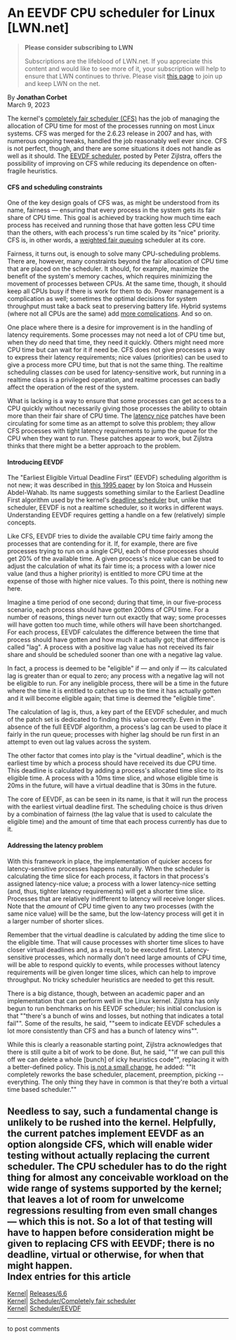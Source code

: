# An EEVDF CPU scheduler for Linux [LWN.net]

> **Please consider subscribing to LWN**
> 
> Subscriptions are the lifeblood of LWN.net. If you appreciate this content and would like to see more of it, your subscription will help to ensure that LWN continues to thrive. Please visit [this page](/Promo/nst-nag1/subscribe) to join up and keep LWN on the net. 

By **Jonathan Corbet**  
March 9, 2023 

The kernel's [completely fair scheduler (CFS)](/Articles/230574/) has the job of managing the allocation of CPU time for most of the processes running on most Linux systems. CFS was merged for the 2.6.23 release in 2007 and has, with numerous ongoing tweaks, handled the job reasonably well ever since. CFS is not perfect, though, and there are some situations it does not handle as well as it should. The [EEVDF scheduler](/ml/linux-kernel/20230306132521.968182689@infradead.org/), posted by Peter Zijlstra, offers the possibility of improving on CFS while reducing its dependence on often-fragile heuristics. 

#### CFS and scheduling constraints

One of the key design goals of CFS was, as might be understood from its name, fairness — ensuring that every process in the system gets its fair share of CPU time. This goal is achieved by tracking how much time each process has received and running those that have gotten less CPU time than the others, with each process's run time scaled by its "nice" priority. CFS is, in other words, a [weighted fair queuing](https://en.wikipedia.org/wiki/Weighted_fair_queueing) scheduler at its core. 

Fairness, it turns out, is enough to solve many CPU-scheduling problems. There are, however, many constraints beyond the fair allocation of CPU time that are placed on the scheduler. It should, for example, maximize the benefit of the system's memory caches, which requires minimizing the movement of processes between CPUs. At the same time, though, it should keep all CPUs busy if there is work for them to do. Power management is a complication as well; sometimes the optimal decisions for system throughput must take a back seat to preserving battery life. Hybrid systems (where not all CPUs are the same) add [more complications](/Articles/909611/). And so on. 

One place where there is a desire for improvement is in the handling of latency requirements. Some processes may not need a lot of CPU time but, when they _do_ need that time, they need it quickly. Others might need more CPU time but can wait for it if need be. CFS does not give processes a way to express their latency requirements; nice values (priorities) can be used to give a process more CPU time, but that is not the same thing. The realtime scheduling classes _can_ be used for latency-sensitive work, but running in a realtime class is a privileged operation, and realtime processes can badly affect the operation of the rest of the system. 

What is lacking is a way to ensure that some processes can get access to a CPU quickly without necessarily giving those processes the ability to obtain more than their fair share of CPU time. The [latency nice](/Articles/887842/) patches have been circulating for some time as an attempt to solve this problem; they allow CFS processes with tight latency requirements to jump the queue for the CPU when they want to run. These patches appear to work, but Zijlstra thinks that there might be a better approach to the problem. 

#### Introducing EEVDF

The "Earliest Eligible Virtual Deadline First" (EEVDF) scheduling algorithm is not new; it was described in [this 1995 paper](https://citeseerx.ist.psu.edu/document?repid=rep1&type=pdf&doi=805acf7726282721504c8f00575d91ebfd750564) by Ion Stoica and Hussein Abdel-Wahab. Its name suggests something similar to the Earliest Deadline First algorithm used by the kernel's [deadline scheduler](/Articles/743740/) but, unlike that scheduler, EEVDF is not a realtime scheduler, so it works in different ways. Understanding EEVDF requires getting a handle on a few (relatively) simple concepts. 

Like CFS, EEVDF tries to divide the available CPU time fairly among the processes that are contending for it. If, for example, there are five processes trying to run on a single CPU, each of those processes should get 20% of the available time. A given process's nice value can be used to adjust the calculation of what its fair time is; a process with a lower nice value (and thus a higher priority) is entitled to more CPU time at the expense of those with higher nice values. To this point, there is nothing new here. 

Imagine a time period of one second; during that time, in our five-process scenario, each process should have gotten 200ms of CPU time. For a number of reasons, things never turn out exactly that way; some processes will have gotten too much time, while others will have been shortchanged. For each process, EEVDF calculates the difference between the time that process should have gotten and how much it actually got; that difference is called "lag". A process with a positive lag value has not received its fair share and should be scheduled sooner than one with a negative lag value. 

In fact, a process is deemed to be "eligible" if — and only if — its calculated lag is greater than or equal to zero; any process with a negative lag will not be eligible to run. For any ineligible process, there will be a time in the future where the time it is entitled to catches up to the time it has actually gotten and it will become eligible again; that time is deemed the "eligible time". 

The calculation of lag is, thus, a key part of the EEVDF scheduler, and much of the patch set is dedicated to finding this value correctly. Even in the absence of the full EEVDF algorithm, a process's lag can be used to place it fairly in the run queue; processes with higher lag should be run first in an attempt to even out lag values across the system. 

The other factor that comes into play is the "virtual deadline", which is the earliest time by which a process should have received its due CPU time. This deadline is calculated by adding a process's allocated time slice to its eligible time. A process with a 10ms time slice, and whose eligible time is 20ms in the future, will have a virtual deadline that is 30ms in the future. 

The core of EEVDF, as can be seen in its name, is that it will run the process with the earliest virtual deadline first. The scheduling choice is thus driven by a combination of fairness (the lag value that is used to calculate the eligible time) and the amount of time that each process currently has due to it. 

#### Addressing the latency problem

With this framework in place, the implementation of quicker access for latency-sensitive processes happens naturally. When the scheduler is calculating the time slice for each process, it factors in that process's assigned latency-nice value; a process with a lower latency-nice setting (and, thus, tighter latency requirements) will get a shorter time slice. Processes that are relatively indifferent to latency will receive longer slices. Note that the _amount_ of CPU time given to any two processes (with the same nice value) will be the same, but the low-latency process will get it in a larger number of shorter slices. 

Remember that the virtual deadline is calculated by adding the time slice to the eligible time. That will cause processes with shorter time slices to have closer virtual deadlines and, as a result, to be executed first. Latency-sensitive processes, which normally don't need large amounts of CPU time, will be able to respond quickly to events, while processes without latency requirements will be given longer time slices, which can help to improve throughput. No tricky scheduler heuristics are needed to get this result. 

There is a big distance, though, between an academic paper and an implementation that can perform well in the Linux kernel. Zijlstra has only begun to run benchmarks on his EEVDF scheduler; his initial conclusion is that ""there's a bunch of wins and losses, but nothing that indicates a total fail"". Some of the results, he said, ""seem to indicate EEVDF schedules a lot more consistently than CFS and has a bunch of latency wins"". 

While this is clearly a reasonable starting point, Zijlstra acknowledges that there is still quite a bit of work to be done. But, he said, ""if we can pull this off we can delete a whole [bunch] of icky heuristics code"", replacing it with a better-defined policy. This [is not a small change](/ml/linux-kernel/20230307130800.GD2017917@hirez.programming.kicks-ass.net/), he added: ""It completely reworks the base scheduler, placement, preemption, picking -- everything. The only thing they have in common is that they're both a virtual time based scheduler."" 

Needless to say, such a fundamental change is unlikely to be rushed into the kernel. Helpfully, the current patches implement EEVDF as an option alongside CFS, which will enable wider testing without actually replacing the current scheduler. The CPU scheduler has to do the right thing for almost any conceivable workload on the wide range of systems supported by the kernel; that leaves a lot of room for unwelcome regressions resulting from even small changes — which this is not. So a lot of that testing will have to happen before consideration might be given to replacing CFS with EEVDF; there is no deadline, virtual or otherwise, for when that might happen.  
Index entries for this article  
---  
[Kernel](/Kernel/Index)| [Releases/6.6](/Kernel/Index#Releases-6.6)  
[Kernel](/Kernel/Index)| [Scheduler/Completely fair scheduler](/Kernel/Index#Scheduler-Completely_fair_scheduler)  
[Kernel](/Kernel/Index)| [Scheduler/EEVDF](/Kernel/Index#Scheduler-EEVDF)  
  


* * *

to post comments 
